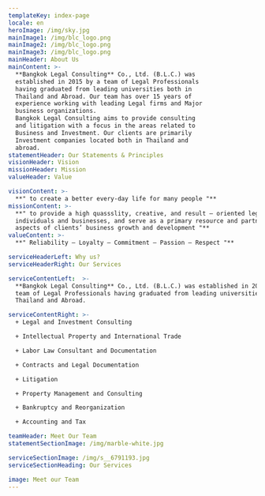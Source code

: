 ```yaml
---
templateKey: index-page
locale: en
heroImage: /img/sky.jpg
mainImage1: /img/blc_logo.png
mainImage2: /img/blc_logo.png
mainImage3: /img/blc_logo.png
mainHeader: About Us
mainContent: >-
  **Bangkok Legal Consulting** Co., Ltd. (B.L.C.) was
  established in 2015 by a team of Legal Professionals
  having graduated from leading universities both in
  Thailand and Abroad. Our team has over 15 years of
  experience working with leading Legal firms and Major
  business organizations. 
  Bangkok Legal Consulting aims to provide consulting
  and litigation with a focus in the areas related to
  Business and Investment. Our clients are primarily
  Investment companies located both in Thailand and
  abroad.
statementHeader: Our Statements & Principles
visionHeader: Vision
missionHeader: Mission
valueHeader: Value

visionContent: >-
  **" to create a better every-day life for many people "**
missionContent: >-
  **" to provide a high quassslity, creative, and result – oriented legal team to
  individuals and businesses, and serve as a primary resource and partner in all
  aspects of clients’ business growth and development "**
valueContent: >-
  **" Reliability – Loyalty – Commitment – Passion – Respect "**

serviceHeaderLeft: Why us?
serviceHeaderRight: Our Services

serviceContentLeft:  >-
  **Bangkok Legal Consulting** Co., Ltd. (B.L.C.) was established in 2015 by a
  team of Legal Professionals having graduated from leading universities both in
  Thailand and Abroad.

serviceContentRight: >-
  + Legal and Investment Consulting

  + Intellectual Property and International Trade

  + Labor Law Consultant and Documentation

  + Contracts and Legal Documentation

  + Litigation

  + Property Management and Consulting

  + Bankruptcy and Reorganization

  + Accounting and Tax

teamHeader: Meet Our Team
statementSectionImage: /img/marble-white.jpg

serviceSectionImage: /img/s__6791193.jpg
serviceSectionHeading: Our Services

image: Meet our Team
---
```


